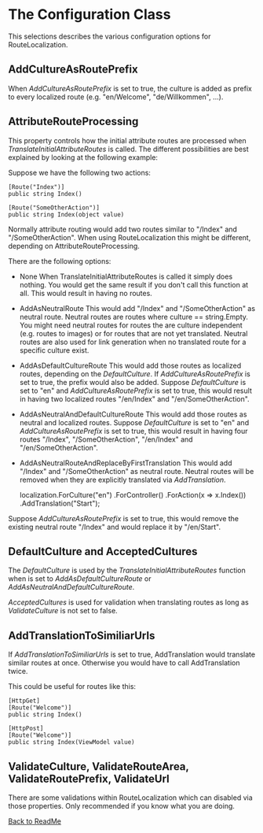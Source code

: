 # The Configuration Class

This selections describes the various configuration options for RouteLocalization.

## AddCultureAsRoutePrefix

When *AddCultureAsRoutePrefix* is set to true, the culture is added as prefix to every localized route (e.g. "en/Welcome", "de/Willkommen", ...).

## AttributeRouteProcessing

This property controls how the initial attribute routes are processed when *TranslateInitialAttributeRoutes* is called. The different possibilities are best explained by looking at the following example:

Suppose we have the following two actions:

    [Route("Index")]
    public string Index()

    [Route("SomeOtherAction")]
    public string Index(object value)

Normally attribute routing would add two routes similar to "/Index" and "/SomeOtherAction". When using RouteLocalization this might be different, depending on AttributeRouteProcessing.

There are the following options:

* None
When TranslateInitialAttributeRoutes is called it simply does nothing. You would get the same result if you don't call this function at all. This would result in having no routes.

* AddAsNeutralRoute
This would add "/Index" and "/SomeOtherAction" as neutral route. Neutral routes are routes where culture == string.Empty. You might need neutral routes for routes the are culture independent (e.g. routes to images) or for routes that are not yet translated. Neutral routes are also used for link generation when no translated route for a specific culture exist.

* AddAsDefaultCultureRoute
This would add those routes as localized routes, depending on the *DefaultCulture*. If *AddCultureAsRoutePrefix* is set to true, the prefix would also be added. Suppose *DefaultCulture* is set to "en" and *AddCultureAsRoutePrefix* is set to true, this would result in having two localized routes "/en/Index" and "/en/SomeOtherAction".

* AddAsNeutralAndDefaultCultureRoute
This would add those routes as neutral and localized routes. Suppose *DefaultCulture* is set to "en" and *AddCultureAsRoutePrefix* is set to true, this would result in having four routes "/Index", "/SomeOtherAction", "/en/Index" and "/en/SomeOtherAction".

* AddAsNeutralRouteAndReplaceByFirstTranslation
This would add "/Index" and "/SomeOtherAction" as neutral route. Neutral routes will be removed when they are explicitly translated via *AddTranslation*.

    localization.ForCulture("en")
        .ForController<HomeController>()
        .ForAction(x => x.Index())
        .AddTranslation("Start");

Suppose *AddCultureAsRoutePrefix* is set to true, this would remove the existing neutral route "/Index" and would replace it by "/en/Start".

## DefaultCulture and AcceptedCultures

The *DefaultCulture* is used by the *TranslateInitialAttributeRoutes* function when is set to *AddAsDefaultCultureRoute* or *AddAsNeutralAndDefaultCultureRoute*.

*AcceptedCultures* is used for validation when translating routes as long as *ValidateCulture* is not set to false.

## AddTranslationToSimiliarUrls

If *AddTranslationToSimiliarUrls* is set to true, AddTranslation would translate similar routes at once. Otherwise you would have to call AddTranslation twice.

This could be useful for routes like this:

    [HttpGet]
    [Route("Welcome")]
    public string Index()

    [HttpPost]
    [Route("Welcome")]
    public string Index(ViewModel value)

## ValidateCulture, ValidateRouteArea, ValidateRoutePrefix, ValidateUrl

There are some validations within RouteLocalization which can disabled via those properties. Only recommended if you know what you are doing.

[Back to ReadMe](../README.md)